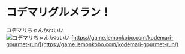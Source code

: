# コデマリグルメラン！
コデマリちゃんかわいい  
![コデマリちゃんかわいい](https://raw.githubusercontent.com/lemonkobo/kodemari-gourmet-run/master/assets/images/ldg.jpg)
[https://game.lemonkobo.com/kodemari-gourmet-run/](https://game.lemonkobo.com/kodemari-gourmet-run/)  
